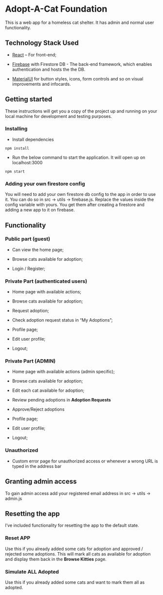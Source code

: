 # Adopt-A-Cat Foundation

This is a web app for a homeless cat shelter. It has admin and normal user
functionality.

## Technology Stack Used

-   [React](https://reactjs.org/) – For front-end;

-   [Firebase](https://firebase.google.com) with Firestore DB - The back-end
    framework, which enables authentication and hosts the the DB.
-   [MaterialUI](https://material-ui.com/) for button styles, icons, form controls and so on visual improvements and infocards.

## Getting started

These instructions will get you a copy of the project up and running on your
local machine for development and testing purposes.

### Installing

-   Install dependencies

~~~~~~~~~~~~~~~~~~~~~~~~~~~~~~~~~~~~~~~~~~~~~~~~~~~~~~~~~~~~~~~~~~~~~~~~~~~~~~~~
npm install
~~~~~~~~~~~~~~~~~~~~~~~~~~~~~~~~~~~~~~~~~~~~~~~~~~~~~~~~~~~~~~~~~~~~~~~~~~~~~~~~

-   Run the below command to start the application. It will open up on
    localhost:3000

~~~~~~~~~~~~~~~~~~~~~~~~~~~~~~~~~~~~~~~~~~~~~~~~~~~~~~~~~~~~~~~~~~~~~~~~~~~~~~~~
npm start
~~~~~~~~~~~~~~~~~~~~~~~~~~~~~~~~~~~~~~~~~~~~~~~~~~~~~~~~~~~~~~~~~~~~~~~~~~~~~~~~

### Adding your own firestore config

You will need to add your own firestore db config to the app in order to use it.
You can do so in src -\> utils -\> firebase.js. Replace the values inside the
config variable with yours. You get them after creating a firestore and adding a
new app to it on firebase.

## Functionality

### Public part (guest)

-   Can view the home page;

-   Browse cats available for adoption;

-   Login / Register;

### Private Part (authenticated users)

-   Home page with available actions;

-   Browse cats available for adoption;

-   Request adoption;

-   Check adoption request status in “My Adoptions”;

-   Profile page;

-   Edit user profile;

-   Logout;

### Private Part (ADMIN)

-   Home page with available actions (admin specific);

-   Browse cats available for adoption;

-   Edit each cat available for adoption;

-   Review pending adoptions in **Adoption Requests**

-   Approve/Reject adoptions

-   Profile page;

-   Edit user profile;

-   Logout;

### Unauthorized 

-   Custom error page for unauthorized access or whenever a wrong URL is typed
    in the address bar

## Granting admin access

To gain admin access add your registered email address in src -\> utils -\>
admin.js

## Resetting the app

I’ve included functionality for resetting the app to the default state.

### Reset APP

Use this if you already added some cats for adoption and approved / rejected
some adoptions. This will mark all cats as available for adoption and display
them back in the **Browse Kitties** page.

### Simulate ALL Adopted

Use this if you already added some cats and want to mark them all as adopted.
